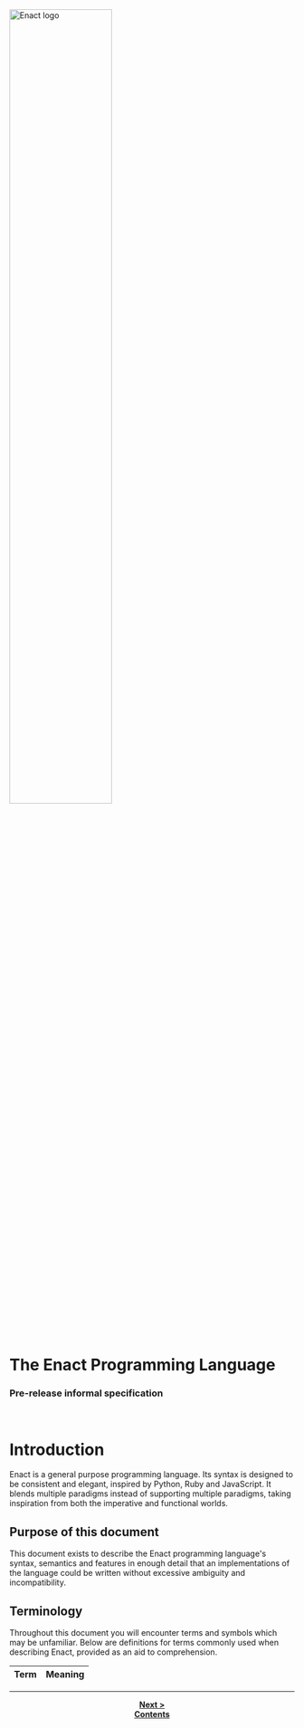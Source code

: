 <img src="https://github.com/enact-lang/enact/blob/master/docs/img/enact-logo-text.png" alt="Enact logo" width="60%" height="60%">

# The Enact Programming Language
### Pre-release informal specification 

<br>

# Introduction
Enact is a general purpose programming language. Its syntax is designed to be consistent and elegant, inspired by Python, Ruby and 
JavaScript. It blends multiple paradigms instead of supporting multiple paradigms, taking inspiration from both the imperative and
functional worlds.

## Purpose of this document
This document exists to describe the Enact programming language's syntax, semantics and features in enough detail that an
implementations of the language could be written without excessive ambiguity and incompatibility.

## Terminology
Throughout this document you will encounter terms and symbols which may be unfamiliar. Below are definitions for terms commonly 
used when describing Enact, provided as an aid to comprehension.

Term | Meaning
--- | ---

---

<p align="center">
<strong><a href="./01-lexical-conventions.md">Next ></a></strong><br>
<strong><a href="./00-contents.md">Contents</a></strong>
</p>
